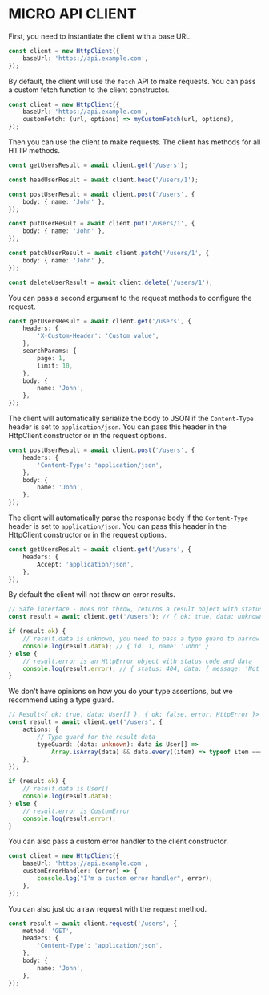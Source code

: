 # MICRO API CLIENT

First, you need to instantiate the client with a base URL.

```ts
const client = new HttpClient({
	baseUrl: 'https://api.example.com',
});
```

By default, the client will use the `fetch` API to make requests. You can pass a custom fetch function to the client constructor.

```ts
const client = new HttpClient({
	baseUrl: 'https://api.example.com',
	customFetch: (url, options) => myCustomFetch(url, options),
});
```

Then you can use the client to make requests. The client has methods for all HTTP methods.

```ts
const getUsersResult = await client.get('/users');

const headUserResult = await client.head('/users/1');

const postUserResult = await client.post('/users', {
	body: { name: 'John' },
});

const putUserResult = await client.put('/users/1', {
	body: { name: 'John' },
});

const patchUserResult = await client.patch('/users/1', {
	body: { name: 'John' },
});

const deleteUserResult = await client.delete('/users/1');
```

You can pass a second argument to the request methods to configure the request.

```ts
const getUsersResult = await client.get('/users', {
	headers: {
		'X-Custom-Header': 'Custom value',
	},
	searchParams: {
		page: 1,
		limit: 10,
	},
	body: {
		name: 'John',
	},
});
```

The client will automatically serialize the body to JSON if the `Content-Type` header is set to `application/json`.
You can pass this header in the HttpClient constructor or in the request options.

```ts
const postUserResult = await client.post('/users', {
	headers: {
		'Content-Type': 'application/json',
	},
	body: {
		name: 'John',
	},
});
```

The client will automatically parse the response body if the `Content-Type` header is set to `application/json`.
You can pass this header in the HttpClient constructor or in the request options.

```ts
const getUsersResult = await client.get('/users', {
	headers: {
		Accept: 'application/json',
	},
});
```

By default the client will not throw on error results.

```ts
// Safe interface - Does not throw, returns a result object with status code and data or error
const result = await client.get('/users'); // { ok: true, data: unknown } | { ok: false, error: HttpError }

if (result.ok) {
	// result.data is unknown, you need to pass a type guard to narrow it down or use a type assertion
	console.log(result.data); // { id: 1, name: 'John' }
} else {
	// result.error is an HttpError object with status code and data
	console.log(result.error); // { status: 404, data: { message: 'Not found' } }
}
```

We don't have opinions on how you do your type assertions, but we recommend using a type guard.

```ts
// Result<{ ok: true, data: User[] }, { ok: false, error: HttpError }>
const result = await client.get('/users', {
	actions: {
		// Type guard for the result data
		typeGuard: (data: unknown): data is User[] =>
			Array.isArray(data) && data.every((item) => typeof item === 'object'),
	},
});

if (result.ok) {
	// result.data is User[]
	console.log(result.data);
} else {
	// result.error is CustomError
	console.log(result.error);
}
```

You can also pass a custom error handler to the client constructor.

```ts
const client = new HttpClient({
	baseUrl: 'https://api.example.com',
	customErrorHandler: (error) => {
		console.log("I'm a custom error handler", error);
	},
});
```

You can also just do a raw request with the `request` method.

```ts
const result = await client.request('/users', {
	method: 'GET',
	headers: {
		'Content-Type': 'application/json',
	},
	body: {
		name: 'John',
	},
});
```
